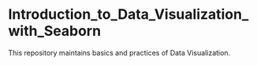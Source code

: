 # Introduction_to_Data_Visualization_with_Seaborn
This repository maintains basics and practices of Data Visualization.
